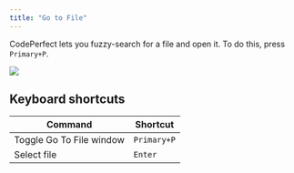```yaml
---
title: "Go to File"
---
```


CodePerfect lets you fuzzy-search for a file and open it. To do this, press
`Primary+P`.

![](/go-to-file.png)

## Keyboard shortcuts

| Command                  | Shortcut    |
| ------------------------ | ----------- |
| Toggle Go To File window | `Primary+P` |
| Select file              | `Enter`     |
